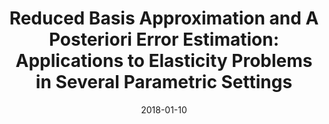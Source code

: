 ---
title: "Reduced Basis Approximation and A Posteriori Error Estimation: Applications to Elasticity Problems in Several Parametric Settings"
collection: publications
permalink: /publication/2018-01-10-Reduced-Basis-Approximation-and-A-Posteriori-Error-Estimation-Applications-to-Elasticity-Problems-in-Several-Parametric-Settings
date: 2018-01-10
item: 1
venue: 'In the proceedings of Numerical Methods for PDEs: State of the Art Techniques'
paperurl: 'https://doi.org/10.1007/978-3-319-94676-4_8'
authors: 'D. Huynh, F. Pichi, G. Rozza'
pubsource: 'proceeding'
biblio: '@proceedings{Huynh2018,
author={Huynh, D.~B. ~P. and Pichi, F. and Rozza, G.},
title={Reduced Basis Approximation and A Posteriori Error Estimation: Applications to Elasticity Problems in Several Parametric Settings},
bookTitle={Numerical Methods for PDEs: State of the Art Techniques},
year={2018},
publisher={Springer International Publishing},
address={Cham},
pages={203--247},
isbn={978-3-319-94676-4},
doi={10.1007/978-3-319-94676-4_8}
}'
---